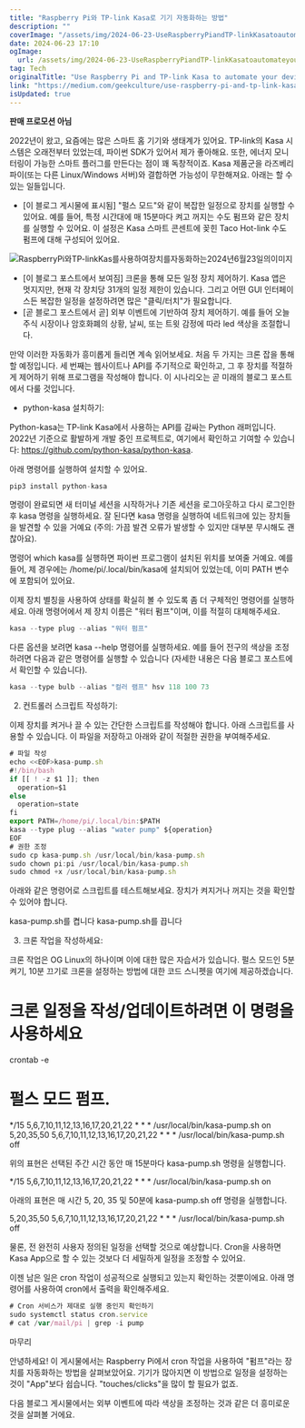 ```yaml
---
title: "Raspberry Pi와 TP-link Kasa로 기기 자동화하는 방법"
description: ""
coverImage: "/assets/img/2024-06-23-UseRaspberryPiandTP-linkKasatoautomateyourdevices_0.png"
date: 2024-06-23 17:10
ogImage: 
  url: /assets/img/2024-06-23-UseRaspberryPiandTP-linkKasatoautomateyourdevices_0.png
tag: Tech
originalTitle: "Use Raspberry Pi and TP-link Kasa to automate your devices"
link: "https://medium.com/geekculture/use-raspberry-pi-and-tp-link-kasa-to-automate-your-devices-9f936a6243c1"
isUpdated: true
---
```






**판매 프로모션 아님**

2022년이 왔고, 요즘에는 많은 스마트 홈 기기와 생태계가 있어요. TP-link의 Kasa 시스템은 오래전부터 있었는데, 파이썬 SDK가 있어서 제가 좋아해요. 또한, 에너지 모니터링이 가능한 스마트 플러그를 만든다는 점이 꽤 독창적이죠. Kasa 제품군을 라즈베리 파이(또는 다른 Linux/Windows 서버)와 결합하면 가능성이 무한해져요. 아래는 할 수 있는 일들입니다.

- [이 블로그 게시물에 표시됨] "펄스 모드"와 같이 복잡한 일정으로 장치를 실행할 수 있어요. 예를 들어, 특정 시간대에 매 15분마다 켜고 꺼지는 수도 펌프와 같은 장치를 실행할 수 있어요. 이 설정은 Kasa 스마트 콘센트에 꽂힌 Taco Hot-link 수도 펌프에 대해 구성되어 있어요.

![RaspberryPi와TP-linkKas를사용하여장치를자동화하는2024년6월23일의이미지](/assets/img/2024-06-23-UseRaspberryPiandTP-linkKasatoautomateyourdevices_0.png)

<div class="content-ad"></div>

- [이 블로그 포스트에서 보여짐] 크론을 통해 모든 일정 장치 제어하기. Kasa 앱은 멋지지만, 현재 각 장치당 31개의 일정 제한이 있습니다. 그리고 어떤 GUI 인터페이스든 복잡한 일정을 설정하려면 많은 "클릭/터치"가 필요합니다.
- [곧 블로그 포스트에서 곧] 외부 이벤트에 기반하여 장치 제어하기. 예를 들어 오늘 주식 시장이나 암호화폐의 상황, 날씨, 또는 트윗 감정에 따라 led 색상을 조절합니다.

만약 이러한 자동화가 흥미롭게 들리면 계속 읽어보세요. 처음 두 가지는 크론 잡을 통해 할 예정입니다. 세 번째는 웹사이트나 API를 주기적으로 확인하고, 그 후 장치를 적절하게 제어하기 위해 프로그램을 작성해야 합니다. 이 시나리오는 곧 미래의 블로그 포스트에서 다룰 것입니다.

- python-kasa 설치하기:

Python-kasa는 TP-link Kasa에서 사용하는 API를 감싸는 Python 래퍼입니다. 2022년 기준으로 활발하게 개발 중인 프로젝트로, 여기에서 확인하고 기여할 수 있습니다: https://github.com/python-kasa/python-kasa.

<div class="content-ad"></div>

아래 명령어를 실행하여 설치할 수 있어요.

```js
pip3 install python-kasa
```

명령이 완료되면 새 터미널 세션을 시작하거나 기존 세션을 로그아웃하고 다시 로그인한 후 kasa 명령을 실행하세요. 잘 된다면 kasa 명령을 실행하여 네트워크에 있는 장치들을 발견할 수 있을 거예요 (주의: 가끔 발견 오류가 발생할 수 있지만 대부분 무시해도 괜찮아요). 

명령어 which kasa를 실행하면 파이썬 프로그램이 설치된 위치를 보여줄 거예요. 예를 들어, 제 경우에는 /home/pi/.local/bin/kasa에 설치되어 있었는데, 이미 PATH 변수에 포함되어 있어요.

<div class="content-ad"></div>

이제 장치 별칭을 사용하여 상태를 확실히 볼 수 있도록 좀 더 구체적인 명령어를 실행하세요. 아래 명령어에서 제 장치 이름은 "워터 펌프"이며, 이를 적절히 대체해주세요.

```js
kasa --type plug --alias "워터 펌프"
```

다른 옵션을 보려면 kasa --help 명령어를 실행하세요. 예를 들어 전구의 색상을 조정하려면 다음과 같은 명령어를 실행할 수 있습니다 (자세한 내용은 다음 블로그 포스트에서 확인할 수 있습니다).

```js
kasa --type bulb --alias "컬러 램프" hsv 118 100 73
```

<div class="content-ad"></div>

2. 컨트롤러 스크립트 작성하기:

이제 장치를 켜거나 끌 수 있는 간단한 스크립트를 작성해야 합니다. 아래 스크립트를 사용할 수 있습니다. 이 파일을 저장하고 아래와 같이 적절한 권한을 부여해주세요.

```js
# 파일 작성
echo <<EOF>kasa-pump.sh
#!/bin/bash
if [[ ! -z $1 ]]; then
  operation=$1
else
  operation=state
fi
export PATH=/home/pi/.local/bin:$PATH
kasa --type plug --alias "water pump" ${operation}
EOF
# 권한 조정
sudo cp kasa-pump.sh /usr/local/bin/kasa-pump.sh
sudo chown pi:pi /usr/local/bin/kasa-pump.sh
sudo chmod +x /usr/local/bin/kasa-pump.sh
```

아래와 같은 명령어로 스크립트를 테스트해보세요. 장치가 켜지거나 꺼지는 것을 확인할 수 있어야 합니다.

<div class="content-ad"></div>


kasa-pump.sh를 켭니다
kasa-pump.sh를 끕니다


3. 크론 작업을 작성하세요:

크론 작업은 OG Linux의 하나이며 이에 대한 많은 자습서가 있습니다. 펄스 모드인 5분 켜기, 10분 끄기로 크론을 설정하는 방법에 대한 코드 스니펫을 여기에 제공하겠습니다.


# 크론 일정을 작성/업데이트하려면 이 명령을 사용하세요
crontab -e
# 펄스 모드 펌프.
*/15 5,6,7,10,11,12,13,16,17,20,21,22 * * * /usr/local/bin/kasa-pump.sh on
5,20,35,50 5,6,7,10,11,12,13,16,17,20,21,22 * * * /usr/local/bin/kasa-pump.sh off


<div class="content-ad"></div>

위의 표현은 선택된 주간 시간 동안 매 15분마다 kasa-pump.sh 명령을 실행합니다.

*/15 5,6,7,10,11,12,13,16,17,20,21,22 * * * /usr/local/bin/kasa-pump.sh on

아래의 표현은 매 시간 5, 20, 35 및 50분에 kasa-pump.sh off 명령을 실행합니다.

5,20,35,50 5,6,7,10,11,12,13,16,17,20,21,22 * * * /usr/local/bin/kasa-pump.sh off

<div class="content-ad"></div>

물론, 전 완전히 사용자 정의된 일정을 선택할 것으로 예상합니다. Cron을 사용하면 Kasa App으로 할 수 있는 것보다 더 세밀하게 일정을 조정할 수 있어요.

이젠 남은 일은 cron 작업이 성공적으로 실행되고 있는지 확인하는 것뿐이에요. 아래 명령어를 사용하여 cron에서 출력을 확인해주세요.

```js
# Cron 서비스가 제대로 실행 중인지 확인하기
sudo systemctl status cron.service
# cat /var/mail/pi | grep -i pump
```

마무리

<div class="content-ad"></div>

안녕하세요! 이 게시물에서는 Raspberry Pi에서 cron 작업을 사용하여 "펌프"라는 장치를 자동화하는 방법을 살펴보았어요. 기기가 많아지면 이 방법으로 일정을 설정하는 것이 "App"보다 쉽습니다. "touches/clicks"을 많이 할 필요가 없죠.

다음 블로그 게시물에서는 외부 이벤트에 따라 색상을 조정하는 것과 같은 더 흥미로운 것을 살펴볼 거에요.